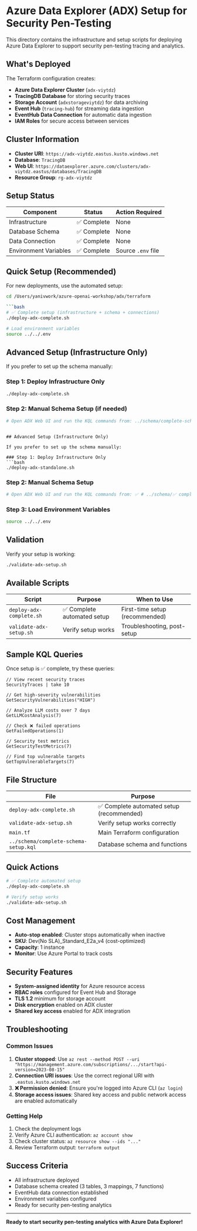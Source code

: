 # Azure Data Explorer (ADX) Setup for Security Pen-Testing

This directory contains the infrastructure and setup scripts for deploying Azure Data Explorer to support security pen-testing tracing and analytics.

## What's Deployed

The Terraform configuration creates:
- **Azure Data Explorer Cluster** (`adx-viytdz`)
- **TracingDB Database** for storing security traces
- **Storage Account** (`adxstorageviytdz`) for data archiving
- **Event Hub** (`tracing-hub`) for streaming data ingestion
- **EventHub Data Connection** for automatic data ingestion
- **IAM Roles** for secure access between services

## Cluster Information

- **Cluster URI**: `https://adx-viytdz.eastus.kusto.windows.net`
- **Database**: `TracingDB`
- **Web UI**: `https://dataexplorer.azure.com/clusters/adx-viytdz.eastus/databases/TracingDB`
- **Resource Group**: `rg-adx-viytdz`

## Setup Status

| Component | Status | Action Required |
|-----------|--------|-----------------|
| Infrastructure | ✅ Complete | None |
| Database Schema | ✅ Complete | None |
| Data Connection | ✅ Complete | None |
| Environment Variables | ✅ Complete | Source `.env` file |

## Quick Setup (Recommended)

For new deployments, use the automated setup:

```bash
cd /Users/yanivwork/azure-openai-workshop/adx/terraform

```bash
# ✅ Complete setup (infrastructure + schema + connections)
./deploy-adx-complete.sh

# Load environment variables
source ../../.env
```

## Advanced Setup (Infrastructure Only)

If you prefer to set up the schema manually:

### Step 1: Deploy Infrastructure Only
```bash
./deploy-adx-complete.sh
```

### Step 2: Manual Schema Setup (if needed)
```bash
# Open ADX Web UI and run the KQL commands from: ../schema/complete-schema-setup.kql
```
```

## Advanced Setup (Infrastructure Only)

If you prefer to set up the schema manually:

### Step 1: Deploy Infrastructure Only
```bash
./deploy-adx-standalone.sh
```

### Step 2: Manual Schema Setup
```bash
# Open ADX Web UI and run the KQL commands from: ✅ # ../schema/✅ complete-schema-setup.kql
```

### Step 3: Load Environment Variables
```bash
source ../../.env
```

## Validation

Verify your setup is working:

```bash
./validate-adx-setup.sh
```

## Available Scripts

| Script | Purpose | When to Use |
|--------|---------|-------------|
| `deploy-adx-complete.sh` | ✅ Complete automated setup | First-time setup (recommended) |
| `validate-adx-setup.sh` | Verify setup works | Troubleshooting, post-setup |
## Sample KQL Queries

Once setup is ✅ complete, try these queries:

```kql
// View recent security traces
SecurityTraces | take 10

// Get high-severity vulnerabilities
GetSecurityVulnerabilities("HIGH")

// Analyze LLM costs over 7 days
GetLLMCostAnalysis(7)

// Check ❌ failed operations
GetFailedOperations(1)

// Security test metrics
GetSecurityTestMetrics(7)

// Find top vulnerable targets
GetTopVulnerableTargets(7)
```

## File Structure

| File | Purpose |
|------|---------|
| `deploy-adx-complete.sh` | ✅ Complete automated setup (recommended) |
| `validate-adx-setup.sh` | Verify setup works correctly |
| `main.tf` | Main Terraform configuration |
| `../schema/complete-schema-setup.kql` | Database schema and functions |

## Quick Actions

```bash
# ✅ Complete automated setup
./deploy-adx-complete.sh

# Verify setup works
./validate-adx-setup.sh
```

## Cost Management

- **Auto-stop enabled**: Cluster stops automatically when inactive
- **SKU**: Dev(No SLA)_Standard_E2a_v4 (cost-optimized)
- **Capacity**: 1 instance
- **Monitor**: Use Azure Portal to track costs

## Security Features

- **System-assigned identity** for Azure resource access
- **RBAC roles** configured for Event Hub and Storage
- **TLS 1.2** minimum for storage account
- **Disk encryption** enabled on ADX cluster
- **Shared key access** enabled for ADX integration

## Troubleshooting

### Common Issues

1. **Cluster stopped**: Use `az rest --method POST --uri "https://management.azure.com/subscriptions/.../start?api-version=2023-08-15"`
2. **Connection URI issues**: Use the correct regional URI with `.eastus.kusto.windows.net`
3. **❌ Permission denied**: Ensure you're logged into Azure CLI (`az login`)
4. **Storage access issues**: Shared key access and public network access are enabled automatically

### Getting Help

1. Check the deployment logs
2. Verify Azure CLI authentication: `az account show`
3. Check cluster status: `az resource show --ids "..."`
4. Review Terraform output: `terraform output`

## Success Criteria

- All infrastructure deployed  
- Database schema created (3 tables, 3 mappings, 7 functions)  
- EventHub data connection established  
- Environment variables configured  
- Ready for security pen-testing analytics

---

**Ready to start security pen-testing analytics with Azure Data Explorer!**
